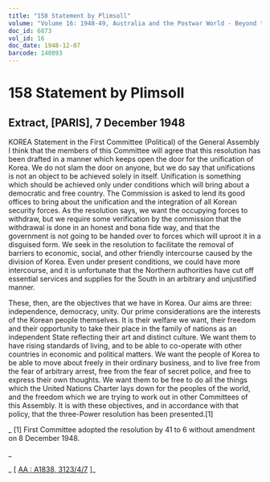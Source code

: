 ```yaml
---
title: "158 Statement by Plimsoll"
volume: "Volume 16: 1948-49, Australia and the Postwar World - Beyond the Region"
doc_id: 6873
vol_id: 16
doc_date: 1948-12-07
barcode: 140893
---
```


# 158 Statement by Plimsoll

## Extract, [PARIS], 7 December 1948

KOREA Statement in the First Committee (Political) of the General Assembly I think that the members of this Committee will agree that this resolution has been drafted in a manner which keeps open the door for the unification of Korea. We do not slam the door on anyone, but we do say that unifications is not an object to be achieved solely in itself. Unification is something which should be achieved only under conditions which will bring about a democratic and free country. The Commission is asked to lend its good offices to bring about the unification and the integration of all Korean security forces. As the resolution says, we want the occupying forces to withdraw, but we require some verification by the commission that the withdrawal is done in an honest and bona fide way, and that the government is not going to be handed over to forces which will uproot it in a disguised form. We seek in the resolution to facilitate the removal of barriers to economic, social, and other friendly intercourse caused by the division of Korea. Even under present conditions, we could have more intercourse, and it is unfortunate that the Northern authorities have cut off essential services and supplies for the South in an arbitrary and unjustified manner.

These, then, are the objectives that we have in Korea. Our aims are three: independence, democracy, unity. Our prime considerations are the interests of the Korean people themselves. It is their welfare we want, their freedom and their opportunity to take their place in the family of nations as an independent State reflecting their art and distinct culture. We want them to have rising standards of living, and to be able to co-operate with other countries in economic and political matters. We want the people of Korea to be able to move about freely in their ordinary business, and to live free from the fear of arbitrary arrest, free from the fear of secret police, and free to express their own thoughts. We want them to be free to do all the things which the United Nations Charter lays down for the peoples of the world, and the freedom which we are trying to work out in other Committees of this Assembly. It is with these objectives, and in accordance with that policy, that the three-Power resolution has been presented.[1]

_ [1] First Committee adopted the resolution by 41 to 6 without amendment on 8 December 1948.

_

_ [ [AA : A1838, 3123/4/7](http://www.naa.gov.au/cgi-bin/Search?O=I&Number=140893) ]_

